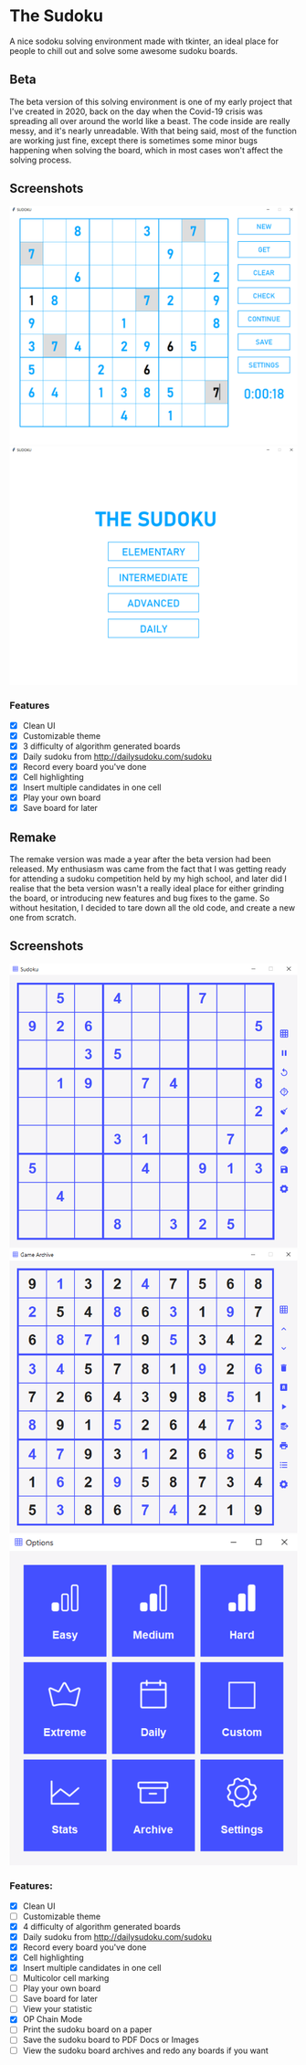 # The Sudoku
A nice sodoku solving environment made with tkinter, an ideal place for people to chill out and solve some awesome sudoku boards.

## Beta
The beta version of this solving environment is one of my early project that I've created in 2020, back on the day when the Covid-19 crisis was spreading all over around the world like a beast. The code inside are really messy, and it's nearly unreadable. With that being said, most of the function are working just fine, except there is sometimes some minor bugs happening when solving the board, which in most cases won't affect the solving process.

## Screenshots

![GUI Screenshot](https://github.com/melvinchia3636/sudoku/blob/4c25945b35b20b20df62f24142d9db380e962373/screenshot/beta.png)
![GUI Screenshot](https://github.com/melvinchia3636/sudoku/blob/4c25945b35b20b20df62f24142d9db380e962373/screenshot/beta2.png)

### Features
- [x] Clean UI
- [x] Customizable theme
- [x] 3 difficulty of algorithm generated boards
- [x] Daily sudoku from http://dailysudoku.com/sudoku
- [x] Record every board you've done
- [x] Cell highlighting
- [x] Insert multiple candidates in one cell
- [x] Play your own board
- [x] Save board for later

## Remake
The remake version was made a year after the beta version had been released. My enthusiasm was came from the fact that I was getting ready for attending a sudoku competition held by my high school, and later did I realise that the beta version wasn't a really ideal place for either grinding the board, or introducing new features and bug fixes to the game. So without hesitation, I decided to tare down all the old code, and create a new one from scratch.

## Screenshots

![GUI Screenshot](https://github.com/melvinchia3636/sudoku/blob/2d1bdbc0ea86e75cdc5e59e626ba1888074c85e1/screenshot/remake.png)
![GUI Screenshot](https://github.com/melvinchia3636/sudoku/blob/5f900ac5bc790a983b19024f027607498a4f9100/screenshot/remake%202.png)
![GUI Screenshot](https://github.com/melvinchia3636/sudoku/blob/2d1bdbc0ea86e75cdc5e59e626ba1888074c85e1/screenshot/remake%201.png)

### Features:
- [x] Clean UI
- [ ] Customizable theme
- [x] 4 difficulty of algorithm generated boards
- [x] Daily sudoku from http://dailysudoku.com/sudoku
- [x] Record every board you've done
- [x] Cell highlighting
- [x] Insert multiple candidates in one cell
- [ ] Multicolor cell marking
- [ ] Play your own board
- [ ] Save board for later
- [ ] View your statistic
- [x] OP Chain Mode
- [ ] Print the sudoku board on a paper
- [ ] Save the sudoku board to PDF Docs or Images
- [ ] View the sudoku board archives and redo any boards if you want
